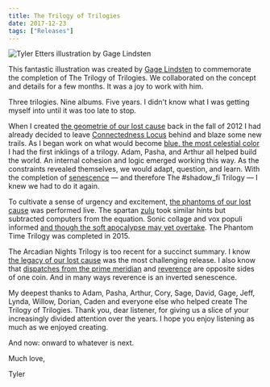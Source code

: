 ```yaml
---
title: The Trilogy of Trilogies
date: 2017-12-23
tags: ["Releases"]
---
```


![Tyler Etters illustration by Gage Lindsten](/rm_ation/images/tyler-etters-illustration.jpg)

This fantastic illustration was created by [Gage Lindsten](https://gagelindsten.tumblr.com/) to commemorate the completion of The Trilogy of Trilogies. We collaborated on the concept and details for a few months. It was a joy to work with him.

Three trilogies. Nine albums. Five years. I didn't know what I was getting myself into until it was too late to stop.

When I created [the geometrie of our lost cause](https://northerninformation.bandcamp.com/album/the-geometrie-of-our-lost-cause) back in the fall of 2012 I had already decided to leave [Connectedness Locus](http://connectednesslocus.com) behind and blaze some new trails. As I began work on what would become [blue, the most celestial color](https://northerninformation.bandcamp.com/album/blue-the-most-celestial-color) I had the first inklings of a trilogy. Adam, Pasha, and Arthur all helped build the world. An internal cohesion and logic emerged working this way. As the constraints revealed themselves, we would adapt, question, and learn. With the completion of [senescence](https://northerninformation.bandcamp.com/album/senescence) — and therefore The #shadow_fi Trilogy — I knew we had to do it again.

To cultivate a sense of urgency and excitement, [the phantoms of our lost cause](https://northerninformation.bandcamp.com/album/the-phantoms-of-our-lost-cause) was performed live. The spartan [zulu](https://northerninformation.bandcamp.com/album/zulu) took similar hints but subtracted computers from the equation. Sonic collage and vox populi informed [and though the soft apocalypse may yet overtake](https://northerninformation.bandcamp.com/album/and-though-the-soft-apocalypse-may-yet-overtake). The Phantom Time Trilogy was completed in 2015.

The Arcadian Nights Trilogy is too recent for a succinct summary. I know [the legacy of our lost cause](https://northerninformation.bandcamp.com/album/the-legacy-of-our-lost-cause) was the most challenging release. I also know that [dispatches from the prime meridian](https://northerninformation.bandcamp.com/album/dispatches-from-the-prime-meridian) and [reverence](https://northerninformation.bandcamp.com/album/reverence) are opposite sides of one coin. And in many ways reverence is an inverted senescence.

My deepest thanks to Adam, Pasha, Arthur, Cory, Sage, David, Gage, Jeff, Lynda, Willow, Dorian, Caden and everyone else who helped create The Trilogy of Trilogies. Thank you, dear listener, for giving us a slice of your increasingly divided attention over the years. I hope you enjoy listening as much as we enjoyed creating.

And now: onward to whatever is next.

Much love,

Tyler

